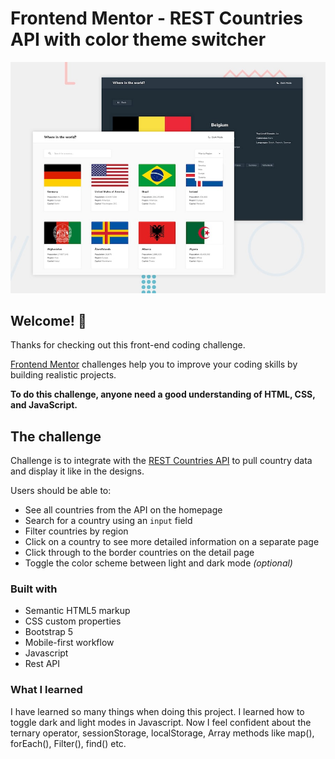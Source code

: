 # Frontend Mentor - REST Countries API with color theme switcher

![Design preview for the REST Countries API with color theme switcher coding challenge](./design/desktop-preview.jpg)

## Welcome! 👋

Thanks for checking out this front-end coding challenge.

[Frontend Mentor](https://www.frontendmentor.io) challenges help you to improve your coding skills by building realistic projects.

**To do this challenge, anyone need a good understanding of HTML, CSS, and JavaScript.**

## The challenge

Challenge is to integrate with the [REST Countries API](https://restcountries.com) to pull country data and display it like in the designs.

Users should be able to:

- See all countries from the API on the homepage
- Search for a country using an `input` field
- Filter countries by region
- Click on a country to see more detailed information on a separate page
- Click through to the border countries on the detail page
- Toggle the color scheme between light and dark mode _(optional)_

### Built with

- Semantic HTML5 markup
- CSS custom properties
- Bootstrap 5
- Mobile-first workflow
- Javascript
- Rest API

### What I learned

I have learned so many things when doing this project. I learned how to toggle dark and light modes in Javascript. Now I feel confident about the ternary operator, sessionStorage, localStorage, Array methods like map(), forEach(), Filter(), find() etc.
